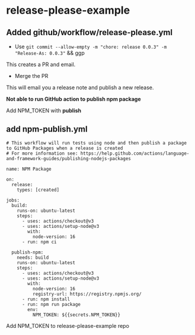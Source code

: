 # release-please-example


## Added github/workflow/release-please.yml

- Use `git commit --allow-empty -m "chore: release 0.0.3" -m "Release-As: 0.0.3"` && ggp

This creates a PR and email.

- Merge the PR

This will email you a release note and publish a new release.

**Not able to run GitHub action to publish npm package**

Add NPM_TOKEN with **publish**


## add npm-publish.yml

```
# This workflow will run tests using node and then publish a package to GitHub Packages when a release is created
# For more information see: https://help.github.com/actions/language-and-framework-guides/publishing-nodejs-packages

name: NPM Package

on:
  release:
    types: [created]

jobs:
  build:
    runs-on: ubuntu-latest
    steps:
      - uses: actions/checkout@v3
      - uses: actions/setup-node@v3
        with:
          node-version: 16
      - run: npm ci

  publish-npm:
    needs: build
    runs-on: ubuntu-latest
    steps:
      - uses: actions/checkout@v3
      - uses: actions/setup-node@v3
        with:
          node-version: 16
          registry-url: https://registry.npmjs.org/
      - run: npm install
      - run: npm run package
        env:
          NPM_TOKEN: ${{secrets.NPM_TOKEN}}
```

Add NPM_TOKEN to release-please-example repo


